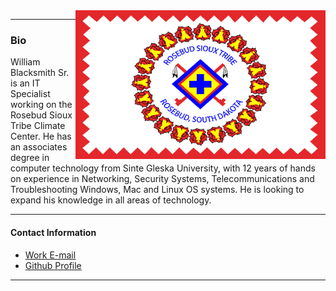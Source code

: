 <!--- HTML --->
<img src="/assets/img/RST Flag.png" alt="RST Flag" width="400" align="right" />

---

### Bio

William Blacksmith Sr. is an IT Specialist working on the Rosebud Sioux Tribe Climate Center. He has an associates degree in computer technology from Sinte Gleska University, with 12 years of hands on experience in Networking, Security Systems, Telecommunications and Troubleshooting Windows, Mac and Linux OS systems. He is looking to expand his knowledge in all areas of technology. 

---

#### Contact Information

* [Work E-mail](Wblacksmith@rst-nsn.gov)
* [Github Profile](WilliamBlacksmith.github.io)

---

